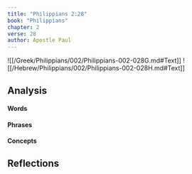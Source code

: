 ```yaml
---
title: "Philippians 2:28"
book: "Philippians"
chapter: 2
verse: 28
author: Apostle Paul
---
```

![[/Greek/Philippians/002/Philippians-002-028G.md#Text]]
![[/Hebrew/Philippians/002/Philippians-002-028H.md#Text]]

## Analysis

#### Words

#### Phrases

#### Concepts

## Reflections
